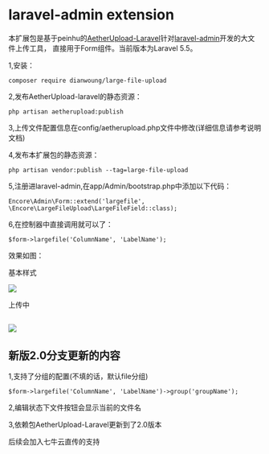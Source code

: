 laravel-admin extension
======

本扩展包是基于peinhu的[AetherUpload-Laravel](https://github.com/peinhu/AetherUpload-Laravel)针对[laravel-admin](https://github.com/z-song/laravel-admin)开发的大文件上传工具，
直接用于Form组件。当前版本为Laravel 5.5。

1,安装：
````
composer require dianwoung/large-file-upload
````
2,发布AetherUpload-laravel的静态资源：
````
php artisan aetherupload:publish
````
3,上传文件配置信息在config/aetherupload.php文件中修改(详细信息请参考说明文档)

4,发布本扩展包的静态资源：
````
php artisan vendor:publish --tag=large-file-upload
````
5,注册进laravel-admin,在app/Admin/bootstrap.php中添加以下代码：
````
Encore\Admin\Form::extend('largefile', \Encore\LargeFileUpload\LargeFileField::class);
````
6,在控制器中直接调用就可以了：
````
$form->largefile('ColumnName', 'LabelName');
````
效果如图：

基本样式

![](preview.png)

上传中

![](onload.png)
----
新版2.0分支更新的内容
---
1,支持了分组的配置(不填的话，默认file分组)
````
$form->largefile('ColumnName', 'LabelName')->group('groupName');
````
2,编辑状态下文件按钮会显示当前的文件名

3,依赖包AetherUpload-Laravel更新到了2.0版本

后续会加入七牛云直传的支持
